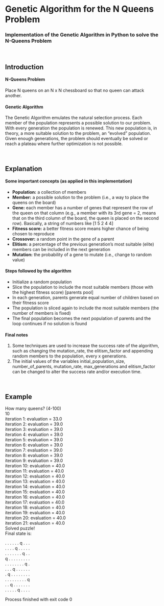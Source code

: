 
# Genetic Algorithm for the N Queens Problem

### Implementation of the Genetic Algorithm in Python to solve the N-Queens Problem  

<br>

## Introduction

#### N-Queens Problem
Place N queens on an N x N chessboard so that no queen can attack another.

#### Genetic Algorithm
The Genetic Algorithm emulates the natural selection process. Each member of the population represents a possible solution to our problem. With every generation the population is renewed. This new population is, in theory, a more suitable solution to the problem, an “evolved” population. Given enough generations, the problem should eventually be solved or reach a plateau where further optimization is not possible.

<br>

## Explanation

#### Some important concepts (as applied in this implementation)
- **Population:** a collection of members
- **Member:** a possible solution to the problem (i.e., a way to place the queens on the board)
- **Gene:** each member has a number of genes that represent the row of the queen on that column (e.g., a member with its 3rd gene = 2, means that on the third column of the board, the queen is placed on the second row). Basically, a string of numbers like [1 5 2 4 4]
- **Fitness score:** a better fitness score means higher chance of being chosen to reproduce
- **Crossover:** a random point in the gene of a parent
- **Elitism:** a percentage of the previous generation’s most suitable (elite) members can be included in the next generation
- **Mutation:** the probability of a gene to mutate (i.e., change to random value)

#### Steps followed by the algorithm
- Initialize a random population
- Slice the population to include the most suitable members (those with the highest fitness score) [parents pool]
- In each generation, parents generate equal number of children based on their fitness score
- The population is sliced again to include the most suitable members (the number of members is fixed)
- The final population becomes the next population of parents and the loop continues if no solution is found

#### Final notes
1. Some techniques are used to increase the success rate of the algorithm, such as changing the mutation_rate, the elitism_factor and appending random members to the population, every x generations.
2. The initial values of the variables initial_population_size, number_of_parents, mutation_rate, max_generations and elitism_factor can be changed to alter the success rate and/or execution time.

<br>

## Example
How many queens? (4-100)\
10\
iteration 1: evaluation = 33.0\
iteration 2: evaluation = 39.0\
iteration 3: evaluation = 39.0\
iteration 4: evaluation = 39.0\
iteration 5: evaluation = 39.0\
iteration 6: evaluation = 39.0\
iteration 7: evaluation = 39.0\
iteration 8: evaluation = 39.0\
iteration 9: evaluation = 39.0\
iteration 10: evaluation = 40.0\
iteration 11: evaluation = 40.0\
iteration 12: evaluation = 40.0\
iteration 13: evaluation = 40.0\
iteration 14: evaluation = 40.0\
iteration 15: evaluation = 40.0\
iteration 16: evaluation = 40.0\
iteration 17: evaluation = 40.0\
iteration 18: evaluation = 40.0\
iteration 19: evaluation = 40.0\
iteration 20: evaluation = 40.0\
iteration 21: evaluation = 40.0\
Solved puzzle!\
Final state is:  

. . . . . . q .  . .\
. . . . q .  . . . .\
. . . . . . . q .  .\
q .  . . . . . . . .\
. . . . . . . . q . \
. . . q .  . . . . .\
. q .  . . . . . . .\
. . . . . . . . . q\
. . q .  . . . . . .\
. . . . . q .  . . .  

Process finished with exit code 0  

<br>
